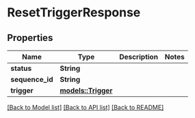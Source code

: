 # ResetTriggerResponse

## Properties

Name | Type | Description | Notes
------------ | ------------- | ------------- | -------------
**status** | **String** |  | 
**sequence_id** | **String** |  | 
**trigger** | [**models::Trigger**](Trigger.md) |  | 

[[Back to Model list]](../README.md#documentation-for-models) [[Back to API list]](../README.md#documentation-for-api-endpoints) [[Back to README]](../README.md)


